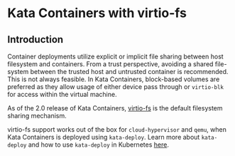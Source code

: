 # Kata Containers with virtio-fs

## Introduction

Container deployments utilize explicit or implicit file sharing between host filesystem and containers. From a trust perspective, avoiding a shared file-system between the trusted host and untrusted container is recommended. This is not always feasible. In Kata Containers, block-based volumes are preferred as they allow usage of either device pass through or `virtio-blk` for access within the virtual machine.

As of the 2.0 release of Kata Containers, [virtio-fs](https://virtio-fs.gitlab.io/) is the default filesystem sharing mechanism.

virtio-fs support works out of the box for `cloud-hypervisor` and `qemu`, when Kata Containers is deployed using `kata-deploy`. Learn more about `kata-deploy` and how to use `kata-deploy` in Kubernetes [here](../../tools/packaging/kata-deploy/helm-chart/README.md).
